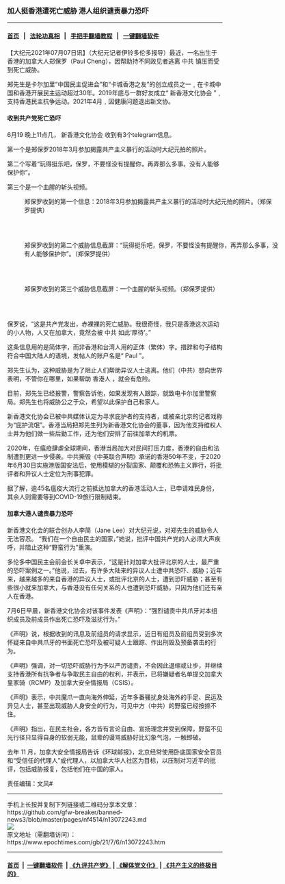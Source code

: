 ### 加人挺香港遭死亡威胁 港人组织谴责暴力恐吓
------------------------

#### [首页](https://github.com/gfw-breaker/banned-news3/blob/master/README.md) &nbsp;&nbsp;|&nbsp;&nbsp; [法轮功真相](https://github.com/begood0513/basic/blob/master/README.md)  &nbsp;&nbsp;|&nbsp;&nbsp; [手把手翻墙教程](https://github.com/gfw-breaker/guides/wiki)  &nbsp;&nbsp;|&nbsp;&nbsp; [一键翻墙软件](https://github.com/gfw-breaker/nogfw/blob/master/README.md)  



<div><p>
 【大纪元2021年07月07日讯】（大纪元记者伊铃多伦多报导）最近，一名出生于香港的加拿大人郑保罗（Paul Cheng），因帮助持不同政见者逃离
 <ok href="https://www.epochtimes.com/gb/tag/%E4%B8%AD%E5%85%B1.html">
  中共
 </ok>
 镇压而受到死亡威胁。
</p>
<p>
 郑先生是卡尔加里“中国民主促进会”和“卡城香港之友”的创立成员之一﹐在卡城中国和香港开展民主运动超过30年。2019年底与一群好友成立“
 <ok href="https://www.epochtimes.com/gb/tag/%E6%96%B0%E9%A6%99%E6%B8%AF%E6%96%87%E5%8C%96%E5%8D%8F%E4%BC%9A.html">
  新香港文化协会
 </ok>
 ”﹐支持香港民主抗争运动。2021年4月﹐因健康问题退出新文协。
</p>
<h4>
 收到共产党死亡恐吓
</h4>
<p>
 6月19 晚上11点几，
 <ok href="https://www.epochtimes.com/gb/tag/%E6%96%B0%E9%A6%99%E6%B8%AF%E6%96%87%E5%8C%96%E5%8D%8F%E4%BC%9A.html">
  新香港文化协会
 </ok>
 收到有3个telegram信息。
</p>
<p>
 第一个是郑保罗2018年3月参加揭露共产主义暴行的活动时大纪元拍的照片。
</p>
<p>
 第二个写着“玩得挺乐吧，保罗，不要怪没有提醒你，再弄那么多事，没有人能够保护你”。
</p>
<p>
 第三个是一个血腥的斩头视频。
</p>
<figure aria-describedby="caption-attachment-13072715" class="wp-caption aligncenter" id="attachment_13072715" style="width: 587px">
 <ok href="https://i.epochtimes.com/assets/uploads/2021/07/id13072715-0002.jpg" target="_blank">
  <img alt="" class="size-full wp-image-13072715" src="https://i.epochtimes.com/assets/uploads/2021/07/id13072715-0002.jpg"/>
 </ok>
 <br/><figcaption class="wp-caption-text" id="caption-attachment-13072715">
  郑保罗收到的第一个信息：2018年3月参加揭露共产主义暴行的活动时大纪元拍的照片。（郑保罗提供）
 </figcaption><br/>
</figure><br/>
<figure aria-describedby="caption-attachment-13072718" class="wp-caption aligncenter" id="attachment_13072718" style="width: 600px">
 <ok href="https://i.epochtimes.com/assets/uploads/2021/07/id13072718-0004.jpg" target="_blank">
  <img alt="" class="size-large wp-image-13072718" src="https://i.epochtimes.com/assets/uploads/2021/07/id13072718-0004-600x93.jpg"/>
 </ok>
 <br/><figcaption class="wp-caption-text" id="caption-attachment-13072718">
  郑保罗收到的第二个威胁信息截屏：“玩得挺乐吧，保罗，不要怪没有提醒你，再弄那么多事，没有人能够保护你”。（郑保罗提供）
 </figcaption><br/>
</figure><br/>
<figure aria-describedby="caption-attachment-13072716" class="wp-caption aligncenter" id="attachment_13072716" style="width: 600px">
 <ok href="https://i.epochtimes.com/assets/uploads/2021/07/id13072716-0001.jpeg" target="_blank">
  <img alt="" class="size-large wp-image-13072716" src="https://i.epochtimes.com/assets/uploads/2021/07/id13072716-0001-600x368.jpeg"/>
 </ok>
 <br/><figcaption class="wp-caption-text" id="caption-attachment-13072716">
  郑保罗收到的第三个威胁信息截屏：一个血腥的斩头视频。（郑保罗提供）
 </figcaption><br/>
</figure><br/>
<p>
 保罗说，“这是共产党发出，赤裸裸的死亡威胁。我很奇怪，我只是香港这次运动的小人物，人又在加拿大，竟然会被
 <ok href="https://www.epochtimes.com/gb/tag/%E4%B8%AD%E5%85%B1.html">
  中共
 </ok>
 如此‘厚待’。”
</p>
<p>
 这条信息用的是简体字，而非香港和台湾人用的正体（繁体）字。措辞和句子结构符合中国大陆人的语境，发帖人的账户名是“ Paul ”。
</p>
<p>
 郑先生认为，这种威胁是为了阻止人们帮助异议人士逃离。他们（中共）想向世界表明，不管你在哪里，如果帮助
 <ok href="https://www.epochtimes.com/gb/tag/%E9%A6%99%E6%B8%AF%E4%BA%BA.html">
  香港人
 </ok>
 ，就会有危险。
</p>
<p>
 目前，郑先生已经报警，警察告诉他，如果发现有人跟踪，就致电卡尔加里警察局。郑先生也将威胁公之于众，希望以此保护自己和家人。
</p>
<p>
 新香港文化协会已被中共媒体认定为寻求庇护者的支持者，或被亲北京的记者戏称为“庇护流氓”。香港当局把郑先生列为新香港文化协会的董事，因为他支持维权人士并为他们做一些后勤工作，还为他们安排了前往加拿大的机票。
</p>
<p>
 2020年，在瘟疫肆虐全球期间，香港当局加大对民间打压力度，香港的自由和法制遭到更进一步侵袭。中共撕毁《中英联合声明》承诺的香港50年不变，于2020年6月30日实施港版国安法后，使用模糊的分裂国家、颠覆和恐怖主义罪行，将批评者和异议人士定位为刑事犯罪。
</p>
<p>
 据了解，逾45名瘟疫大流行之前抵达加拿大的香港活动人士，已申请难民身份，其余人则需要等到COVID-19旅行限制结束。
</p>
<h4>
 加拿大港人谴责暴力恐吓
</h4>
<p>
 新香港文化会的联合创办人李简（Jane Lee）对大纪元说，对郑先生的威胁令人无法容忍。 “我们在一个自由民主的国家，”她说，批评中国共产党的人必须大声疾呼，并阻止这种“野蛮行为”重演。
</p>
<p>
 多伦多中国民主会前会长关卓中表示，“这是针对加拿大批评北京的人士，最严重的恐吓案例之一。”他说，过去，有许多大陆来的异议人士遭中共恐吓、威胁；近年来，越来越多的来自香港的异议人士，或批评北京的人士，遭到恐吓威胁；甚至有些很小就来加拿大，与香港没有任何关系的人也遭到恐吓威胁，只因为他们还有亲人在香港。
</p>
<p>
 7月6日早晨，新香港文化协会对该事件发表《声明》：“强烈谴责中共爪牙对本组织成员及前成员作出死亡恐吓及滋扰行为。”
</p>
<p>
 《声明》说，根据收到的讯息及前组员的请求显示，近日有组员及前组员受到多次怀疑来自中共爪牙的书面死亡恐吓及被可疑人士跟踪、作出刑毁及预备袭击的行为。
</p>
<p>
 《声明》强调，对一切恐吓威胁行为予以严厉谴责，不会因此退缩或让步，并继续支持香港所有抗争者与争取民主自由的权利，并表示，已将嫌疑者名单提交加拿大皇家骑（RCMP）及加拿大安全情报局（CSIS）。
</p>
<p>
 《声明》表示，中共魔爪一直向海外伸延，近年多番骚扰身处海外的手足、民运及异见人士，甚至出现威胁人身安全的行为，可见中方（中共）的野蛮已经按捺不住。
</p>
<p>
 《声明》指出，在民主社会，各方皆有言论自由、宣扬理念并受到保障，野蛮不见光行径只显得自身的软弱无能，鼠辈的谩骂威胁好比幻象气泡，一触即破。
</p>
<p>
 去年 11 月，加拿大安全情报局告诉《环球邮报》，北京经常使用卧底国家安全官员和“受信任的代理人”或代理人，以加拿大华人社区为目标，以压制对习近平的批评，包括威胁报复，包括他们在中国的家人。
</p>
<p>
 责任编辑：文风#
</p>
</div>
<hr/>
手机上长按并复制下列链接或二维码分享本文章：<br/>
https://github.com/gfw-breaker/banned-news3/blob/master/pages/nf4514/n13072243.md <br/>
<a href='https://github.com/gfw-breaker/banned-news3/blob/master/pages/nf4514/n13072243.md'><img src='https://github.com/gfw-breaker/banned-news3/blob/master/pages/nf4514/n13072243.md.png'/></a> <br/>
原文地址（需翻墙访问）：https://www.epochtimes.com/gb/21/7/6/n13072243.htm


------------------------
#### [首页](https://github.com/gfw-breaker/banned-news3/blob/master/README.md) &nbsp;|&nbsp; [一键翻墙软件](https://github.com/gfw-breaker/nogfw/blob/master/README.md) &nbsp;| [《九评共产党》](https://github.com/gfw-breaker/9ping.md/blob/master/README.md#九评之一评共产党是什么) | [《解体党文化》](https://github.com/gfw-breaker/jtdwh.md/blob/master/README.md) | [《共产主义的终极目的》](https://github.com/gfw-breaker/gczydzjmd.md/blob/master/README.md)


<img src='http://gfw-breaker.win/banned-news3/pages/nf4514/n13072243.md' width='0px' height='0px'/>